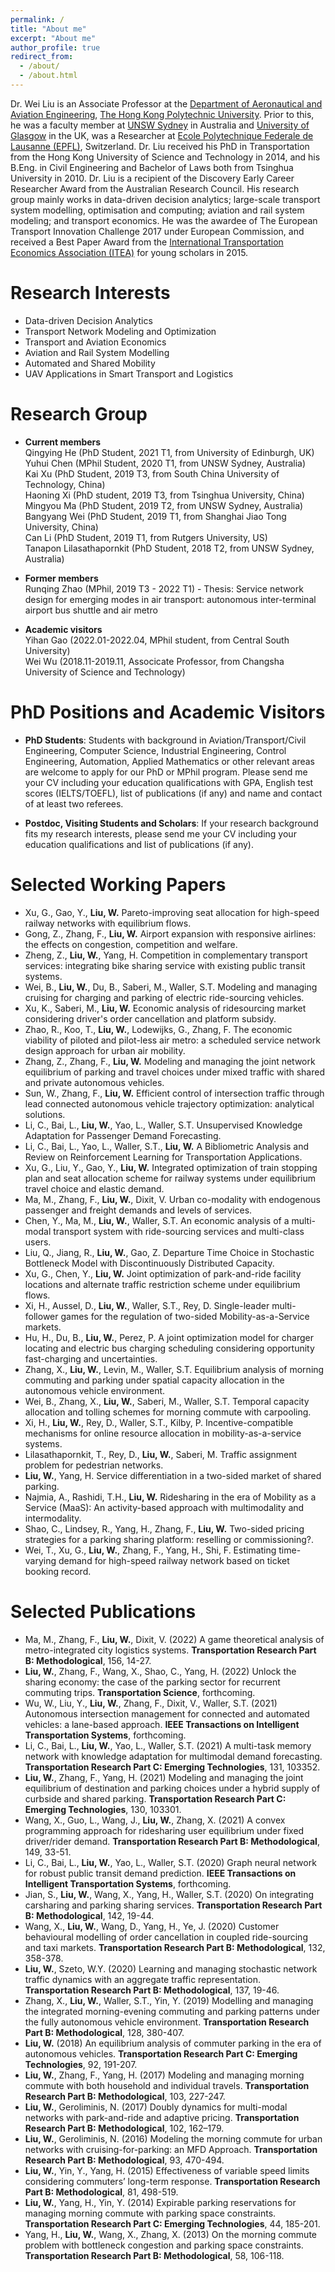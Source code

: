 ```yaml
---
permalink: /
title: "About me"
excerpt: "About me"
author_profile: true
redirect_from: 
  - /about/
  - /about.html
---
```


Dr. Wei Liu is an Associate Professor at the [Department of Aeronautical and Aviation Engineering](https://www.polyu.edu.hk/en/aae/), [The Hong Kong Polytechnic University](https://www.polyu.edu.hk/en/). Prior to this, he was a faculty member at [UNSW Sydney](https://www.unsw.edu.au/) in Australia and [University of Glasgow](https://www.gla.ac.uk/) in the UK, was a Researcher at [Ecole Polytechnique Federale de Lausanne (EPFL)](https://www.epfl.ch/en/), Switzerland. Dr. Liu received his PhD in Transportation from the Hong Kong University of Science and Technology in 2014, and his B.Eng. in Civil Engineering and Bachelor of Laws both from Tsinghua University in 2010. Dr. Liu is a recipient of the Discovery Early Career Researcher Award from the Australian Research Council. His research group mainly works in data-driven decision analytics; large-scale transport system modelling, optimisation and computing; aviation and rail system modeling; and transport economics. He was the awardee of The European Transport Innovation Challenge 2017 under European Commission, and received a Best Paper Award from the [International Transportation Economics Association (ITEA)](https://iteaweb.org/) for young scholars in 2015.

Research Interests
======
- Data-driven Decision Analytics
- Transport Network Modeling and Optimization
- Transport and Aviation Economics
- Aviation and Rail System Modelling
- Automated and Shared Mobility
- UAV Applications in Smart Transport and Logistics

Research Group
======
- **Current members**\
  Qingying He (PhD Student, 2021 T1, from University of Edinburgh, UK)\
  Yuhui Chen (MPhil Student, 2020 T1, from UNSW Sydney, Australia)\
  Kai Xu (PhD Student, 2019 T3, from South China University of Technology, China)\
  Haoning Xi (PhD student, 2019 T3, from Tsinghua University, China)\
  Mingyou Ma (PhD Student, 2019 T2, from UNSW Sydney, Australia)\
  Bangyang Wei (PhD Student, 2019 T1, from Shanghai Jiao Tong University, China)\
  Can Li (PhD Student, 2019 T1, from Rutgers University, US)\
  Tanapon Lilasathapornkit (PhD Student, 2018 T2, from UNSW Sydney, Australia)

- **Former members**\
  Runqing Zhao (MPhil, 2019 T3 - 2022 T1) - Thesis: Service network design for emerging modes in air transport: autonomous inter-terminal airport bus shuttle and air metro

- **Academic visitors**\
  Yihan Gao (2022.01-2022.04, MPhil student, from Central South University)\
  Wei Wu (2018.11-2019.11, Associcate Professor, from Changsha University of Science and Technology)

PhD Positions and Academic Visitors
======
- **PhD Students**: Students with background in Aviation/Transport/Civil Engineering, Computer Science, Industrial Engineering, Control Engineering, Automation, Applied Mathematics or other relevant areas are welcome to apply for our PhD or MPhil program. Please send me your CV including your education qualifications with GPA, English test scores (IELTS/TOEFL), list of publications (if any) and name and contact of at least two referees.

- **Postdoc, Visiting Students and Scholars**: If your research background fits my research interests, please send me your CV including your education qualifications and list of publications (if any).

Selected Working Papers
======
- Xu, G., Gao, Y., **Liu, W.** Pareto-improving seat allocation for high-speed railway networks with equilibrium flows.
- Gong, Z., Zhang, F., **Liu, W.** Airport expansion with responsive airlines: the effects on congestion, competition and welfare.
- Zheng, Z., **Liu, W.**, Yang, H. Competition in complementary transport services: integrating bike sharing service with existing public transit systems.
- Wei, B., **Liu, W.**, Du, B., Saberi, M., Waller, S.T. Modeling and managing cruising for charging and parking of electric ride-sourcing vehicles.
- Xu, K., Saberi, M., **Liu, W.** Economic analysis of ridesourcing market considering driver's order cancellation and platform subsidy.
- Zhao, R., Koo, T., **Liu, W.**, Lodewijks, G., Zhang, F. The economic viability of piloted and pilot-less air metro: a scheduled service network design approach for urban air mobility.
- Zhang, Z., Zhang, F., **Liu, W.** Modeling and managing the joint network equilibrium of parking and travel choices under mixed traffic with shared and private autonomous vehicles.
- Sun, W., Zhang, F., **Liu, W.** Efficient control of intersection traffic through lead connected autonomous vehicle trajectory optimization: analytical solutions.
- Li, C., Bai, L., **Liu, W.**, Yao, L., Waller, S.T. Unsupervised Knowledge Adaptation for Passenger Demand Forecasting.
- Li, C., Bai, L., Yao, L., Waller, S.T., **Liu, W.** A Bibliometric Analysis and Review on Reinforcement Learning for Transportation Applications.
- Xu, G., Liu, Y., Gao, Y., **Liu, W.** Integrated optimization of train stopping plan and seat allocation scheme for railway systems under equilibrium travel choice and elastic demand.
- Ma, M., Zhang, F., **Liu, W.**, Dixit, V. Urban co-modality with endogenous passenger and freight demands and levels of services.
- Chen, Y., Ma, M., **Liu, W.**, Waller, S.T. An economic analysis of a multi-modal transport system with ride-sourcing services and multi-class users.
- Liu, Q., Jiang, R., **Liu, W.**, Gao, Z. Departure Time Choice in Stochastic Bottleneck Model with Discontinuously Distributed Capacity.
- Xu, G., Chen, Y., **Liu, W.** Joint optimization of park-and-ride facility locations and alternate traffic restriction scheme under equilibrium flows.
- Xi, H., Aussel, D., **Liu, W.**, Waller, S.T., Rey, D. Single-leader multi-follower games for the regulation of two-sided Mobility-as-a-Service markets.
- Hu, H., Du, B., **Liu, W.**, Perez, P. A joint optimization model for charger locating and electric bus charging scheduling considering opportunity fast-charging and uncertainties.
- Zhang, X., **Liu, W.**, Levin, M., Waller, S.T. Equilibrium analysis of morning commuting and parking under spatial capacity allocation in the autonomous vehicle environment.
- Wei, B., Zhang, X., **Liu, W.**, Saberi, M., Waller, S.T. Temporal capacity allocation and tolling schemes for morning commute with carpooling.
- Xi, H., **Liu, W.**, Rey, D., Waller, S.T., Kilby, P. Incentive-compatible mechanisms for online resource allocation in mobility-as-a-service systems.
- Lilasathapornkit, T., Rey, D., **Liu, W.**, Saberi, M. Traffic assignment problem for pedestrian networks.
- **Liu, W.**, Yang, H. Service differentiation in a two-sided market of shared parking.
- Najmia, A., Rashidi, T.H., **Liu, W.** Ridesharing in the era of Mobility as a Service (MaaS): An activity-based approach with multimodality and intermodality.
- Shao, C., Lindsey, R., Yang, H., Zhang, F., **Liu, W.** Two-sided pricing strategies for a parking sharing platform: reselling or commissioning?.
- Wei, T., Xu, G., **Liu, W.**, Zhang, F., Yang, H., Shi, F. Estimating time-varying demand for high-speed railway network based on ticket booking record.

Selected Publications
======
- Ma, M., Zhang, F., **Liu, W.**, Dixit, V. (2022) A game theoretical analysis of metro-integrated city logistics systems. **Transportation Research Part B: Methodological**, 156, 14-27.
- **Liu, W.**, Zhang, F., Wang, X., Shao, C., Yang, H. (2022) Unlock the sharing economy: the case of the parking sector for recurrent commuting trips. **Transportation Science**, forthcoming.
- Wu, W., Liu, Y., **Liu, W.**, Zhang, F., Dixit, V., Waller, S.T. (2021) Autonomous intersection management for connected and automated vehicles: a lane-based approach. **IEEE Transactions on Intelligent Transportation Systems**, forthcoming.
- Li, C., Bai, L., **Liu, W.**, Yao, L., Waller, S.T. (2021) A multi-task memory network with knowledge adaptation for multimodal demand forecasting. **Transportation Research Part C: Emerging Technologies**, 131, 103352.
- **Liu, W.**, Zhang, F., Yang, H. (2021) Modeling and managing the joint equilibrium of destination and parking choices under a hybrid supply of curbside and shared parking. **Transportation Research Part C: Emerging Technologies**, 130, 103301.
- Wang, X., Guo, L., Wang, J., **Liu, W.**, Zhang, X. (2021) A convex programming approach for ridesharing user equilibrium under fixed driver/rider demand. **Transportation Research Part B: Methodological**, 149, 33-51.
- Li, C., Bai, L., **Liu, W.**, Yao, L., Waller, S.T. (2020) Graph neural network for robust public transit demand prediction. **IEEE Transactions on Intelligent Transportation Systems**, forthcoming.
- Jian, S., **Liu, W.**, Wang, X., Yang, H., Waller, S.T. (2020) On integrating carsharing and parking sharing services. **Transportation Research Part B: Methodological**, 142, 19-44.
- Wang, X., **Liu, W.**, Wang, D., Yang, H., Ye, J. (2020) Customer behavioural modelling of order cancellation in coupled ride-sourcing and taxi markets. **Transportation Research Part B: Methodological**, 132, 358-378.
- **Liu, W.**, Szeto, W.Y. (2020) Learning and managing stochastic network traffic dynamics with an aggregate traffic representation. **Transportation Research Part B: Methodological**, 137, 19-46.
- Zhang, X., **Liu, W.**, Waller, S.T., Yin, Y. (2019) Modelling and managing the integrated morning-evening commuting and parking patterns under the fully autonomous vehicle environment. **Transportation Research Part B: Methodological**, 128, 380-407.
- **Liu, W.** (2018) An equilibrium analysis of commuter parking in the era of autonomous vehicles. **Transportation Research Part C: Emerging Technologies**, 92, 191-207.
- **Liu, W.**, Zhang, F., Yang, H. (2017) Modeling and managing morning commute with both household and individual travels. **Transportation Research Part B: Methodological**, 103, 227-247.
- **Liu, W.**, Geroliminis, N. (2017) Doubly dynamics for multi-modal networks with park-and-ride and adaptive pricing. **Transportation Research Part B: Methodological**, 102, 162–179.
- **Liu, W.**, Geroliminis, N. (2016) Modeling the morning commute for urban networks with cruising-for-parking: an MFD Approach. **Transportation Research Part B: Methodological**, 93, 470-494.
- **Liu, W.**, Yin, Y., Yang, H. (2015) Effectiveness of variable speed limits considering commuters’ long-term response. **Transportation Research Part B: Methodological**, 81, 498-519.
- **Liu, W.**, Yang, H., Yin, Y. (2014) Expirable parking reservations for managing morning commute with parking space constraints. **Transportation Research Part C: Emerging Technologies**, 44, 185-201.
- Yang, H., **Liu, W.**, Wang, X., Zhang, X. (2013) On the morning commute problem with bottleneck congestion and parking space constraints. **Transportation Research Part B: Methodological**, 58, 106-118.
